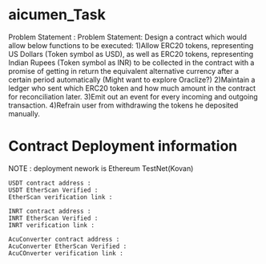 # aicumen_Task

Problem Statement :
Problem Statement: Design a contract which would allow below functions to be executed:
1)Allow ERC20 tokens, representing US Dollars (Token symbol as USD), as well as ERC20 tokens, representing Indian Rupees (Token symbol as INR) to be collected in the contract with a promise of getting in return the equivalent alternative currency after a certain period automatically (Might want to explore Oraclize?)
2)Maintain a ledger who sent which ERC20 token and how much amount in the contract for reconciliation later.
3)Emit out an event for every incoming and outgoing transaction.
4)Refrain user from withdrawing the tokens he deposited manually.


# Contract Deployment information 
NOTE : deployment nework is Ethereum TestNet(Kovan)

```
USDT contract address :
USDT EtherScan Verified :
EtherScan verification link :
```

```
INRT contract address :
INRT EtherScan Verified :
INRT verification link :
```

```
AcuConverter contract address :
AcuConverter EtherScan Verified :
AcuCOnverter verification link :
```